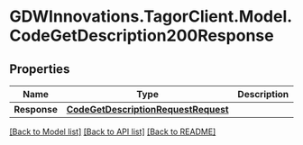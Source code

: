 # GDWInnovations.TagorClient.Model.CodeGetDescription200Response

## Properties

Name | Type | Description | Notes
------------ | ------------- | ------------- | -------------
**Response** | [**CodeGetDescriptionRequestRequest**](CodeGetDescriptionRequestRequest.md) |  | [optional] 

[[Back to Model list]](../README.md#documentation-for-models) [[Back to API list]](../README.md#documentation-for-api-endpoints) [[Back to README]](../README.md)

